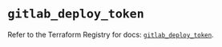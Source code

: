 # `gitlab_deploy_token`

Refer to the Terraform Registry for docs: [`gitlab_deploy_token`](https://registry.terraform.io/providers/gitlabhq/gitlab/17.3.0/docs/resources/deploy_token).
